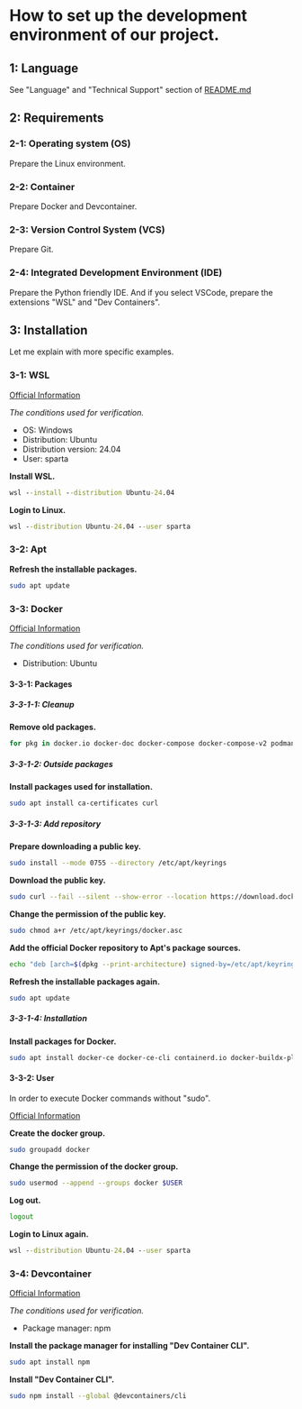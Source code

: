 # How to set up the development environment of our project.

## 1: Language

See "Language" and "Technical Support" section of [README.md](README.md)

## 2: Requirements

### 2-1: Operating system (OS)

Prepare the Linux environment.

### 2-2: Container

Prepare Docker and Devcontainer.

### 2-3: Version Control System (VCS)

Prepare Git.

### 2-4: Integrated Development Environment (IDE)

Prepare the Python friendly IDE.
And if you select VSCode, prepare the extensions "WSL" and "Dev Containers".

## 3: Installation

Let me explain with more specific examples.

### 3-1: WSL

[Official Information](https://learn.microsoft.com/en-us/windows/wsl/install)

_The conditions used for verification._

- OS: Windows
- Distribution: Ubuntu
- Distribution version: 24.04
- User: sparta

**Install WSL.**

```bat
wsl --install --distribution Ubuntu-24.04
```

**Login to Linux.**

```bat
wsl --distribution Ubuntu-24.04 --user sparta
```

### 3-2: Apt

**Refresh the installable packages.**

```bash
sudo apt update
```

### 3-3: Docker

[Official Information](https://docs.docker.com/engine/install/)

_The conditions used for verification._

- Distribution: Ubuntu

#### 3-3-1: Packages

##### 3-3-1-1: Cleanup

**Remove old packages.**

```bash
for pkg in docker.io docker-doc docker-compose docker-compose-v2 podman-docker containerd runc; do sudo apt remove $pkg; done
```

##### 3-3-1-2: Outside packages

**Install packages used for installation.**

```bash
sudo apt install ca-certificates curl
```

##### 3-3-1-3: Add repository

**Prepare downloading a public key.**

```bash
sudo install --mode 0755 --directory /etc/apt/keyrings
```

**Download the public key.**

```bash
sudo curl --fail --silent --show-error --location https://download.docker.com/linux/ubuntu/gpg --output /etc/apt/keyrings/docker.asc
```

**Change the permission of the public key.**

```bash
sudo chmod a+r /etc/apt/keyrings/docker.asc
```

**Add the official Docker repository to Apt's package sources.**

```bash
echo "deb [arch=$(dpkg --print-architecture) signed-by=/etc/apt/keyrings/docker.asc] https://download.docker.com/linux/ubuntu $(. /etc/os-release && echo "${UBUNTU_CODENAME:-$VERSION_CODENAME}") stable" | sudo tee /etc/apt/sources.list.d/docker.list > /dev/null
```

**Refresh the installable packages again.**

```bash
sudo apt update
```

##### 3-3-1-4: Installation

**Install packages for Docker.**

```bash
sudo apt install docker-ce docker-ce-cli containerd.io docker-buildx-plugin docker-compose-plugin
```

#### 3-3-2: User

In order to execute Docker commands without "sudo".

[Official Information](https://docs.docker.com/engine/install/linux-postinstall/)

**Create the docker group.**

```bash
sudo groupadd docker
```

**Change the permission of the docker group.**

```bash
sudo usermod --append --groups docker $USER
```

**Log out.**

```bash
logout
```

**Login to Linux again.**

```bat
wsl --distribution Ubuntu-24.04 --user sparta
```

### 3-4: Devcontainer

[Official Information](https://code.visualstudio.com/docs/devcontainers/devcontainer-cli)

_The conditions used for verification._

- Package manager: npm

**Install the package manager for installing "Dev Container CLI".**

```bash
sudo apt install npm
```

**Install "Dev Container CLI".**

```bash
sudo npm install --global @devcontainers/cli
```
